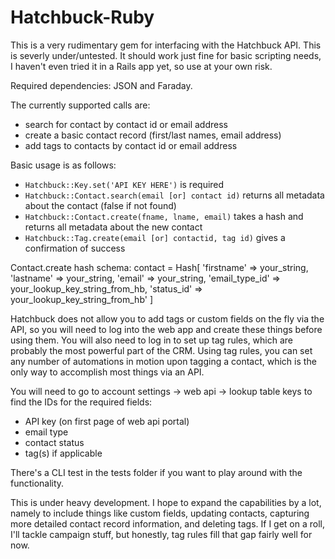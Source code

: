 # Hatchbuck-Ruby 

This is a very rudimentary gem for interfacing with the Hatchbuck API. This is severly under/untested. It should work just fine for basic scripting needs, I haven't even tried it in a Rails app yet, so use at your own risk. 

Required dependencies: JSON and Faraday. 

The currently supported calls are:

- search for contact by contact id or email address
- create a basic contact record (first/last names, email address)
- add tags to contacts by contact id or email address

Basic usage is as follows:

- `Hatchbuck::Key.set('API KEY HERE')` is required
- `Hatchbuck::Contact.search(email [or] contact id)` returns all metadata about the contact (false if not found)
- `Hatchbuck::Contact.create(fname, lname, email)` takes a hash and returns all metadata about the new contact
- `Hatchbuck::Tag.create(email [or] contactid, tag id)` gives a confirmation of success

Contact.create hash schema:
		contact = Hash[
			'firstname' => your_string,
			'lastname' => your_string,
			'email' => your_string,
			'email_type_id' => your_lookup_key_string_from_hb,
			'status_id' => your_lookup_key_string_from_hb'
		]


Hatchbuck does not allow you to add tags or custom fields on the fly via the API, so you will need to log into the web app and create these things before using them. You will also need to log in to set up tag rules, which are probably the most powerful part of the CRM. Using tag rules, you can set any number of automations in motion upon tagging a contact, which is the only way to accomplish most things via an API.

You will need to go to account settings -> web api -> lookup table keys to find the IDs for the required fields:

- API key (on first page of web api portal)
- email type
- contact status
- tag(s) if applicable

There's a CLI test in the tests folder if you want to play around with the functionality. 

This is under heavy development. I hope to expand the capabilities by a lot, namely to include things like custom fields, updating contacts, capturing more detailed contact record information, and deleting tags. If I get on a roll, I'll tackle campaign stuff, but honestly, tag rules fill that gap fairly well for now. 
